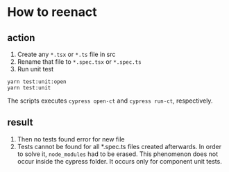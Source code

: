 # How to reenact

## action

1. Create any `*.tsx` or `*.ts` file in src
2. Rename that file to `*.spec.tsx` or `*.spec.ts`
3. Run unit test

```
yarn test:unit:open
yarn test:unit
```

The scripts executes `cypress open-ct` and `cypress run-ct`, respectively.

## result

1. Then no tests found error for new file
2. Tests cannot be found for all \*.spec.ts files created afterwards. In order to solve it, `node_modules` had to be erased. This phenomenon does not occur inside the cypress folder. It occurs only for component unit tests.
